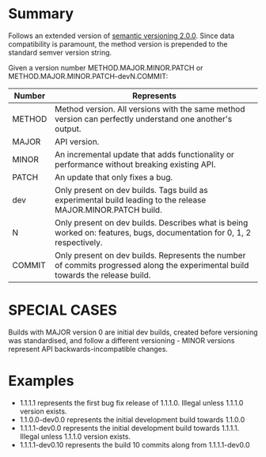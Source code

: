 # Summary

Follows an extended version of [semantic versioning 2.0.0](https://semver.org/). Since data compatibility is paramount, the method version is prepended to the standard semver version string.

Given a version number METHOD.MAJOR.MINOR.PATCH or METHOD.MAJOR.MINOR.PATCH-devN.COMMIT:

| Number | Represents |
| - | - |
| METHOD | Method version. All versions with the same method version can perfectly understand one another's output. |
| MAJOR | API version. |
| MINOR | An incremental update that adds functionality or performance without breaking existing API. |
| PATCH | An update that only fixes a bug. |
| dev | Only present on dev builds. Tags build as experimental build leading to the release MAJOR.MINOR.PATCH build. |
| N | Only present on dev builds. Describes what is being worked on: features, bugs, documentation for 0, 1, 2 respectively. |
| COMMIT | Only present on dev builds. Represents the number of commits progressed along the experimental build towards the release build. |

# SPECIAL CASES

Builds with MAJOR version 0 are initial dev builds, created before versioning was standardised, and follow a different versioning - MINOR versions represent API backwards-incompatible changes.

# Examples

* 1.1.1.1 represents the first bug fix release of 1.1.1.0. Illegal unless 1.1.1.0 version exists.
* 1.1.0.0-dev0.0 represents the initial development build towards 1.1.0.0
* 1.1.1.1-dev0.0 represents the initial development build towards 1.1.1.1. Illegal unless 1.1.1.0 version exists.
* 1.1.1.1-dev0.10 represents the build 10 commits along from 1.1.1.1-dev0.0
